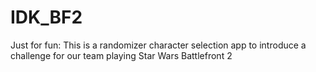 # IDK_BF2
Just for fun: This is a randomizer character selection app to introduce a challenge for our team playing Star Wars Battlefront 2
